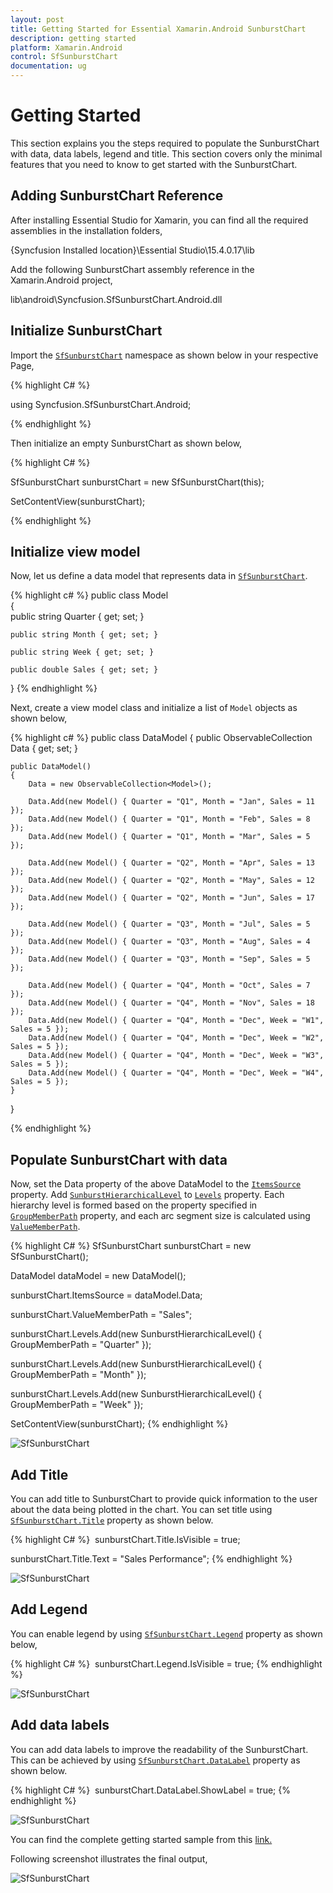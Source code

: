 ```yaml
---
layout: post
title: Getting Started for Essential Xamarin.Android SunburstChart
description: getting started
platform: Xamarin.Android
control: SfSunburstChart
documentation: ug
---
```

# Getting Started

This section explains you the steps required to populate the SunburstChart with data, data labels, legend and title. This section covers only the minimal features that you need to know to get started with the SunburstChart. 

## Adding SunburstChart Reference

After installing Essential Studio for Xamarin, you can find all the required assemblies in the installation folders, 

{Syncfusion Installed location}\Essential Studio\15.4.0.17\lib

Add the following SunburstChart assembly reference in the Xamarin.Android project,

lib\android\Syncfusion.SfSunburstChart.Android.dll

## Initialize SunburstChart

Import the [`SfSunburstChart`](https://help.syncfusion.com/cr/cref_files/xamarin-android/sfsunburstchart/Syncfusion.SfSunburstChart.Android~Syncfusion.SfSunburstChart.Android.SfSunburstChart.html) namespace as shown below in your respective Page,

{% highlight C# %}

using Syncfusion.SfSunburstChart.Android;

{% endhighlight %}

Then initialize an empty SunburstChart as shown below,

{% highlight C# %}

SfSunburstChart sunburstChart = new SfSunburstChart(this);

SetContentView(sunburstChart);

{% endhighlight %}

## Initialize view model

Now, let us define a data model that represents data in [`SfSunburstChart`](https://help.syncfusion.com/cr/cref_files/xamarin-android/sfsunburstchart/Syncfusion.SfSunburstChart.Android~Syncfusion.SfSunburstChart.Android.SfSunburstChart.html).

{% highlight c# %}
public class Model   
{   
    public string Quarter { get; set; }
        
    public string Month { get; set; }
        
    public string Week { get; set; }
        
    public double Sales { get; set; }
}
{% endhighlight %} 

Next, create a view model class and initialize a list of `Model` objects as shown below,

{% highlight c# %}
public class DataModel
{
    public ObservableCollection<Model> Data { get; set; }

    public DataModel()
    {
        Data = new ObservableCollection<Model>();

        Data.Add(new Model() { Quarter = "Q1", Month = "Jan", Sales = 11 });
        Data.Add(new Model() { Quarter = "Q1", Month = "Feb", Sales = 8 });
        Data.Add(new Model() { Quarter = "Q1", Month = "Mar", Sales = 5 });

        Data.Add(new Model() { Quarter = "Q2", Month = "Apr", Sales = 13 });
        Data.Add(new Model() { Quarter = "Q2", Month = "May", Sales = 12 });
        Data.Add(new Model() { Quarter = "Q2", Month = "Jun", Sales = 17 });

        Data.Add(new Model() { Quarter = "Q3", Month = "Jul", Sales = 5 });
        Data.Add(new Model() { Quarter = "Q3", Month = "Aug", Sales = 4 });
        Data.Add(new Model() { Quarter = "Q3", Month = "Sep", Sales = 5 });

        Data.Add(new Model() { Quarter = "Q4", Month = "Oct", Sales = 7 });
        Data.Add(new Model() { Quarter = "Q4", Month = "Nov", Sales = 18 });
        Data.Add(new Model() { Quarter = "Q4", Month = "Dec", Week = "W1", Sales = 5 });
        Data.Add(new Model() { Quarter = "Q4", Month = "Dec", Week = "W2", Sales = 5 });
        Data.Add(new Model() { Quarter = "Q4", Month = "Dec", Week = "W3", Sales = 5 });
        Data.Add(new Model() { Quarter = "Q4", Month = "Dec", Week = "W4", Sales = 5 });
    }
}

{% endhighlight %} 

## Populate SunburstChart with data

Now, set the Data property of the above DataModel to the [`ItemsSource`](https://help.syncfusion.com/cr/cref_files/xamarin-android/sfsunburstchart/Syncfusion.SfSunburstChart.Android~Syncfusion.SfSunburstChart.Android.SfSunburstChart~ItemsSource.html) property. 
Add [`SunburstHierarchicalLevel`](https://help.syncfusion.com/cr/cref_files/xamarin-android/sfsunburstchart/Syncfusion.SfSunburstChart.Android~Syncfusion.SfSunburstChart.Android.SunburstHierarchicalLevel.html) to [`Levels`](https://help.syncfusion.com/cr/cref_files/xamarin-android/sfsunburstchart/Syncfusion.SfSunburstChart.Android~Syncfusion.SfSunburstChart.Android.SfSunburstChart~Levels.html) property. Each hierarchy level is formed based on the property specified in [`GroupMemberPath`](https://help.syncfusion.com/cr/cref_files/xamarin-android/sfsunburstchart/Syncfusion.SfSunburstChart.Android~Syncfusion.SfSunburstChart.Android.SunburstHierarchicalLevel~GroupMemberPath.html) property, and each arc segment size is calculated using [`ValueMemberPath`](https://help.syncfusion.com/cr/cref_files/xamarin-android/sfsunburstchart/Syncfusion.SfSunburstChart.Android~Syncfusion.SfSunburstChart.Android.SfSunburstChart~ValueMemberPath.html).

{% highlight C# %}
SfSunburstChart sunburstChart = new SfSunburstChart();

DataModel dataModel = new DataModel();

sunburstChart.ItemsSource = dataModel.Data;

sunburstChart.ValueMemberPath = "Sales";

sunburstChart.Levels.Add(new SunburstHierarchicalLevel() { GroupMemberPath = "Quarter" });

sunburstChart.Levels.Add(new SunburstHierarchicalLevel() { GroupMemberPath = "Month" });

sunburstChart.Levels.Add(new SunburstHierarchicalLevel() { GroupMemberPath = "Week" });

SetContentView(sunburstChart);
{% endhighlight %}

![SfSunburstChart](Sunburst_images/DataSource.png)

## Add Title

You can add title to SunburstChart to provide quick information to the user about the data being plotted in the chart. You can set title using [`SfSunburstChart.Title`](https://help.syncfusion.com/cr/cref_files/xamarin-android/sfsunburstchart/Syncfusion.SfSunburstChart.Android~Syncfusion.SfSunburstChart.Android.SfSunburstChart~Title.html) property as shown below.

{% highlight C# %} 
sunburstChart.Title.IsVisible = true;

sunburstChart.Title.Text = "Sales Performance";
{% endhighlight %}

![SfSunburstChart](Sunburst_images/Title.png)

## Add Legend

You can enable legend by using [`SfSunburstChart.Legend`](https://help.syncfusion.com/cr/cref_files/xamarin-android/sfsunburstchart/Syncfusion.SfSunburstChart.Android~Syncfusion.SfSunburstChart.Android.SfSunburstChart~Legend.html) property as shown below,

{% highlight C# %} 
sunburstChart.Legend.IsVisible = true; 
{% endhighlight %}

![SfSunburstChart](Sunburst_images/Legend.png)

## Add data labels

You can add data labels to improve the readability of the SunburstChart. This can be achieved by using [`SfSunburstChart.DataLabel`](https://help.syncfusion.com/cr/cref_files/xamarin-android/sfsunburstchart/Syncfusion.SfSunburstChart.Android~Syncfusion.SfSunburstChart.Android.SfSunburstChart~DataLabel.html) property as shown below.

{% highlight C# %} 
sunburstChart.DataLabel.ShowLabel = true;
{% endhighlight %}

![SfSunburstChart](Sunburst_images/DataLabel.png)

You can find the complete getting started sample from this [link.](http://files2.syncfusion.com/Xamarin.Android/Samples/SunburstChart_GettingStarted.zip)

Following screenshot illustrates the final output,

![SfSunburstChart](Sunburst_images/gettingstarted.png)
